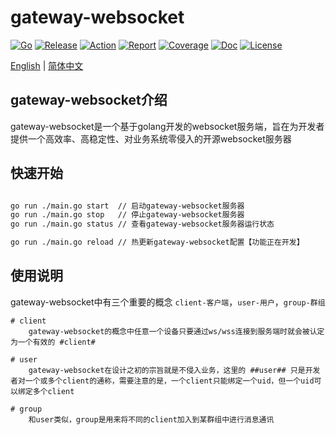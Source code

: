 
# gateway-websocket
[![Go](https://img.shields.io/badge/Go->=1.17-green)](https://go.dev)
[![Release](https://img.shields.io/github/v/release/jefferyjob/go-easy-utils.svg)](https://github.com/jefferyjob/go-easy-utils/releases)
[![Action](https://github.com/jefferyjob/go-easy-utils/workflows/Go/badge.svg?branch=main)](https://github.com/jefferyjob/go-easy-utils/actions)
[![Report](https://goreportcard.com/badge/github.com/jefferyjob/go-easy-utils)](https://goreportcard.com/report/github.com/jefferyjob/go-easy-utils)
[![Coverage](https://codecov.io/gh/jefferyjob/go-easy-utils/branch/main/graph/badge.svg)](https://codecov.io/gh/jefferyjob/go-easy-utils)
[![Doc](https://img.shields.io/badge/go.dev-reference-brightgreen?logo=go&logoColor=white&style=flat)](https://pkg.go.dev/github.com/jefferyjob/go-easy-utils/v2)
[![License](https://img.shields.io/github/license/jefferyjob/go-easy-utils)](https://github.com/jefferyjob/go-easy-utils/blob/main/LICENSE)

[English](README.md) | [简体中文](README.cn.md)

## gateway-websocket介绍
gateway-websocket是一个基于golang开发的websocket服务端，旨在为开发者提供一个高效率、高稳定性、对业务系统零侵入的开源websocket服务器

## 快速开始

```bash

go run ./main.go start  // 启动gateway-websocket服务器
go run ./main.go stop   // 停止gateway-websocket服务器
go run ./main.go status // 查看gateway-websocket服务器运行状态

go run ./main.go reload // 热更新gateway-websocket配置【功能正在开发】
```

## 使用说明

gateway-websocket中有三个重要的概念 `client-客户端`，`user-用户`，`group-群组`

    # client
        gateway-websocket的概念中任意一个设备只要通过ws/wss连接到服务端时就会被认定为一个有效的 #client#
    
    # user
        gateway-websocket在设计之初的宗旨就是不侵入业务，这里的 ##user## 只是开发者对一个或多个client的通称，需要注意的是，一个client只能绑定一个uid，但一个uid可以绑定多个client
    
    # group
        和user类似，group是用来将不同的client加入到某群组中进行消息通讯


